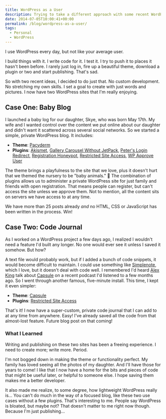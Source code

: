 ```yaml
---
title: WordPress as a User
description: Trying to take a different approach with some recent WordPress sites.
date: 2014-07-05T10:00:41+00:00
permalink: /blog/wordpress-as-a-user/
tags:
  - Personal
  - WordPress
---
```

I use WordPress every day, but not like your average user.

I build things with it. I write code for it. I test it. I try to push it to places it hasn't been before. I rarely just log in, fire up a beautiful theme, download a plugin or two and start publishing. That's sad.

So with two recent ideas, I decided to do just that. No custom development. No stretching my own skills. I set a goal to create with just words and pictures. I now have two WordPress sites that I'm really enjoying.

## Case One: Baby Blog

I launched a baby log for our daughter, Skye, who was born May 17th. My wife and I wanted control over the content we put online about our daughter and didn't want it scattered across several social networks. So we started a simple, private WordPress blog. It includes:

  * **Theme**: [Pacyderm](http://carolinethemes.com/2012/07/12/pachyderm/)
  * **Plugins**: [Akismet](http://wordpress.org/plugins/akismet/), [Gallery Carousel Without JetPack](http://wordpress.org/plugins/carousel-without-jetpack/), [Peter's Login Redirect](http://wordpress.org/plugins/peters-login-redirect/), [Registration Honeypot](http://wordpress.org/plugins/registration-honeypot/), [Restricted Site Access](http://wordpress.org/plugins/restricted-site-access/), [WP Approve User](http://wordpress.org/plugins/wp-approve-user/)

The theme brings a playfulness to the site that we love, plus it doesn't hurt that we themed the nursery to be "baby animals." 🙂 The combination of plugins allows us to administer a private WordPress site for just family and friends with open registration. That means people can register, but can't access the site unless we approve them. Not to mention, all the content sits on servers we have access to at any time.

We have more than 25 posts already _and_ no HTML, CSS or JavaScript has been written in the process. Win!

## Case Two: Code Journal

As I worked on a WordPress project a few days ago, I realized I wouldn't need a feature I'd built any longer. No one would ever see it unless I saved it somehow. But how?

A text file would probably work, but if I added a bunch of code snippets, it would become difficult to maintain. I could use something like [Simplenote](http://simplenote.com/), which I love, but it doesn't deal with code well. I remembered I'd heard [Alex King](http://alexking.org/) talk about [Capsule](http://crowdfavorite.com/capsule/) on a recent podcast I'd listened to a few months ago. So I went through another famous, five-minute install. This time, I kept it even simpler:

  * **Theme**: [Capsule](http://crowdfavorite.com/capsule/)
  * **Plugins**: [Restricted Site Access](http://wordpress.org/plugins/restricted-site-access/)

That's it! I now have a super-custom, private code journal that I can add to at any time from anywhere. Easy! I've already saved all the code from that almost-lost feature. Future blog post on that coming!

### What I Learned

Writing and publishing on these two sites has been a freeing experience. I need to create more; write more. Period.

I'm not bogged down in making the theme or functionality perfect. My family has loved seeing all the photos of my daughter. And I'll have those for years to come! I like that I now have a home for the bits and pieces of code that might be useful later, or helpful to someone else. I hope saving them makes me a better developer.

It also made me realize, to some degree, how lightweight WordPress really is… You can't do much in the way of a focused blog, like these two use cases without a few plugins. That's interesting to me.  People say WordPress is bloated, but maybe not? That doesn't matter to me right now though. Because I'm just publishing…
